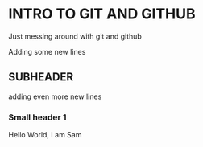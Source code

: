 # INTRO TO GIT AND GITHUB

Just messing around with git and github

Adding some new lines 

## SUBHEADER

adding even more new lines

### Small header 1

Hello World, I am Sam
